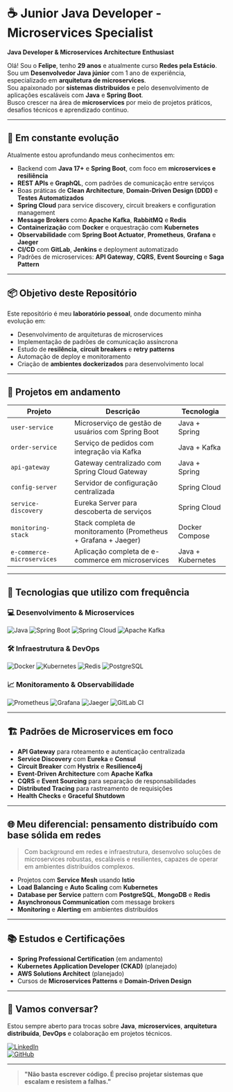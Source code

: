 # ☕ Junior Java Developer - Microservices Specialist  
**Java Developer & Microservices Architecture Enthusiast**

Olá! Sou o **Felipe**, tenho **29 anos** e atualmente curso **Redes pela Estácio**.  
Sou um **Desenvolvedor Java júnior** com 1 ano de experiência, especializado em **arquitetura de microservices**.  
Sou apaixonado por **sistemas distribuídos** e pelo desenvolvimento de aplicações escaláveis com **Java** e **Spring Boot**.  
Busco crescer na área de **microservices** por meio de projetos práticos, desafios técnicos e aprendizado contínuo.

---

## 🚀 Em constante evolução

Atualmente estou aprofundando meus conhecimentos em:

- Backend com **Java 17+** e **Spring Boot**, com foco em **microservices e resiliência**
- **REST APIs** e **GraphQL**, com padrões de comunicação entre serviços
- Boas práticas de **Clean Architecture**, **Domain-Driven Design (DDD)** e **Testes Automatizados**
- **Spring Cloud** para service discovery, circuit breakers e configuration management
- **Message Brokers** como **Apache Kafka**, **RabbitMQ** e **Redis**
- **Containerização** com **Docker** e orquestração com **Kubernetes**
- **Observabilidade** com **Spring Boot Actuator**, **Prometheus**, **Grafana** e **Jaeger**
- **CI/CD** com **GitLab**, **Jenkins** e deployment automatizado
- Padrões de microservices: **API Gateway**, **CQRS**, **Event Sourcing** e **Saga Pattern**

---

## 📦 Objetivo deste Repositório

Este repositório é meu **laboratório pessoal**, onde documento minha evolução em:

- Desenvolvimento de arquiteturas de microservices
- Implementação de padrões de comunicação assíncrona
- Estudo de **resilência**, **circuit breakers** e **retry patterns**
- Automação de deploy e monitoramento
- Criação de **ambientes dockerizados** para desenvolvimento local

---

## 🔁 Projetos em andamento

| Projeto                    | Descrição                                                                 | Tecnologia        |
|----------------------------|---------------------------------------------------------------------------|-------------------|
| `user-service`           | Microserviço de gestão de usuários com Spring Boot                       | Java + Spring     |
| `order-service`          | Serviço de pedidos com integração via Kafka                              | Java + Kafka      |
| `api-gateway`            | Gateway centralizado com Spring Cloud Gateway                            | Java + Spring     |
| `config-server`          | Servidor de configuração centralizada                                     | Spring Cloud      |
| `service-discovery`      | Eureka Server para descoberta de serviços                                | Spring Cloud      |
| `monitoring-stack`       | Stack completa de monitoramento (Prometheus + Grafana + Jaeger)          | Docker Compose    |
| `e-commerce-microservices` | Aplicação completa de e-commerce em microservices                      | Java + Kubernetes |

---

## 🧰 Tecnologias que utilizo com frequência

### 💻 Desenvolvimento & Microservices
![Java](https://img.shields.io/badge/Java-ED8B00?style=for-the-badge&logo=java&logoColor=white)
![Spring Boot](https://img.shields.io/badge/Spring_Boot-6DB33F?style=for-the-badge&logo=springboot&logoColor=white)
![Spring Cloud](https://img.shields.io/badge/Spring_Cloud-6DB33F?style=for-the-badge&logo=spring&logoColor=white)
![Apache Kafka](https://img.shields.io/badge/Apache_Kafka-231F20?style=for-the-badge&logo=apache-kafka&logoColor=white)

### 🛠️ Infraestrutura & DevOps
![Docker](https://img.shields.io/badge/Docker-2496ED?style=for-the-badge&logo=docker&logoColor=white)
![Kubernetes](https://img.shields.io/badge/Kubernetes-326CE5?style=for-the-badge&logo=kubernetes&logoColor=white)
![Redis](https://img.shields.io/badge/Redis-DC382D?style=for-the-badge&logo=redis&logoColor=white)
![PostgreSQL](https://img.shields.io/badge/PostgreSQL-336791?style=for-the-badge&logo=postgresql&logoColor=white)

### 📈 Monitoramento & Observabilidade
![Prometheus](https://img.shields.io/badge/Prometheus-E6522C?style=for-the-badge&logo=prometheus&logoColor=white)
![Grafana](https://img.shields.io/badge/Grafana-F46800?style=for-the-badge&logo=grafana&logoColor=white)
![Jaeger](https://img.shields.io/badge/Jaeger-66CFE3?style=for-the-badge&logo=jaeger&logoColor=white)
![GitLab CI](https://img.shields.io/badge/GitLab_CI-FC6D26?style=for-the-badge&logo=gitlab&logoColor=white)

---

## 🏗️ Padrões de Microservices em foco

- **API Gateway** para roteamento e autenticação centralizada
- **Service Discovery** com **Eureka** e **Consul**
- **Circuit Breaker** com **Hystrix** e **Resilience4j**
- **Event-Driven Architecture** com **Apache Kafka**
- **CQRS** e **Event Sourcing** para separação de responsabilidades
- **Distributed Tracing** para rastreamento de requisições
- **Health Checks** e **Graceful Shutdown**

---

## 🌐 Meu diferencial: pensamento distribuído com base sólida em redes

> Com background em redes e infraestrutura, desenvolvo soluções de microservices robustas, escaláveis e resilientes, capazes de operar em ambientes distribuídos complexos.

- Projetos com **Service Mesh** usando **Istio**
- **Load Balancing** e **Auto Scaling** com **Kubernetes**
- **Database per Service** pattern com **PostgreSQL**, **MongoDB** e **Redis**
- **Asynchronous Communication** com message brokers
- **Monitoring** e **Alerting** em ambientes distribuídos

---

## 📚 Estudos e Certificações

- **Spring Professional Certification** (em andamento)
- **Kubernetes Application Developer (CKAD)** (planejado)
- **AWS Solutions Architect** (planejado)
- Cursos de **Microservices Patterns** e **Domain-Driven Design**

---

## 💬 Vamos conversar?

Estou sempre aberto para trocas sobre **Java**, **microservices**, **arquitetura distribuída**, **DevOps** e colaboração em projetos técnicos.

[![LinkedIn](https://img.shields.io/badge/LinkedIn-blue?style=for-the-badge&logo=linkedin&logoColor=white)](https://linkedin.com/in/seu-perfil)  
[![GitHub](https://img.shields.io/badge/GitHub-333?style=for-the-badge&logo=github&logoColor=white)](https://github.com/seu-usuario)

---

> **"Não basta escrever código. É preciso projetar sistemas que escalam e resistem a falhas."**
```

